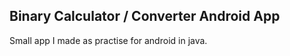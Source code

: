 Binary Calculator / Converter Android App
-----------------------------------------
Small app I made as practise for android in java.

